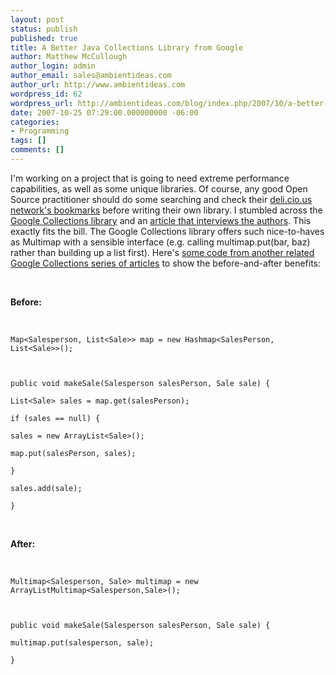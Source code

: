 ```yaml
---
layout: post
status: publish
published: true
title: A Better Java Collections Library from Google
author: Matthew McCullough
author_login: admin
author_email: sales@ambientideas.com
author_url: http://www.ambientideas.com
wordpress_id: 62
wordpress_url: http://ambientideas.com/blog/index.php/2007/10/a-better-java-collections-library-from-google/
date: 2007-10-25 07:29:00.000000000 -06:00
categories:
- Programming
tags: []
comments: []
---
```

<p>I'm working on a project that is going to need extreme performance capabilities, as well as some unique libraries. Of course, any good Open Source practitioner should do some searching and check their <a href="http://del.icio.us/network/programr" target="_blank">deli.cio.us network's bookmarks</a> before writing their own library. I stumbled across the <a href="http://code.google.com/p/google-collections/" target="_blank">Google Collections library</a> and an <a href="http://www.javalobby.org/articles/google-collections/" target="_blank">article that interviews the authors</a>. This exactly fits the bill. The Google Collections library offers such nice-to-haves as Multimap with a sensible interface (e.g. calling multimap.put(bar, baz) rather than building up a list first). Here's <a href="http://publicobject.com/2007/09/series-recap-coding-in-small-with.html" target="_blank">some code from another related Google Collections series of articles</a> to show the before-and-after benefits:</p><br /><p><strong>Before:</strong></p><br /><p><code>Map&lt;Salesperson, List&lt;Sale&gt;&gt; map = new Hashmap&lt;SalesPerson, List&lt;Sale&gt;&gt;();<br /><br /><br /><br />public void makeSale(Salesperson salesPerson, Sale sale) {<br /><br />List&lt;Sale&gt; sales = map.get(salesPerson);<br /><br />if (sales == null) {<br /><br />sales = new ArrayList&lt;Sale&gt;();<br /><br />map.put(salesPerson, sales);<br /><br />}<br /><br />sales.add(sale);<br /><br />}</code></p><br /><p><strong>After:</strong></p><br /><p><code>Multimap&lt;Salesperson, Sale&gt; multimap = new ArrayListMultimap&lt;Salesperson,Sale&gt;();<br /><br /><br /><br />public void makeSale(Salesperson salesPerson, Sale sale) {<br /><br />multimap.put(salesperson, sale);<br /><br />}</code></p><br /><br />
